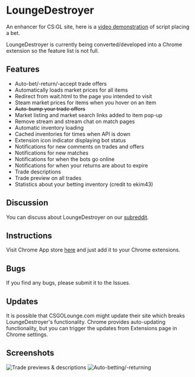 LoungeDestroyer
==============

An enhancer for CS:GL site, here is a [video demonstration](http://youtu.be/JT2a4h35o90) of script placing a bet.

LoungeDestroyer is currently being converted/developed into a Chrome extension so the feature list is not full.

## Features
* Auto-bet/-return/-accept trade offers
* Automatically loads market prices for all items
* Redirect from wait.html to the page you intended to visit
* Steam market prices for items when you hover on an item
* ~~Auto-bump your trade offers~~
* Market listing and market search links added to item pop-up
* Remove stream and stream chat on match pages
* Automatic inventory loading
* Cached inventories for times when API is down
* Extension icon indicator displaying bot status
* Notifications for new comments on trades and offers
* Notifications for new matches
* Notifications for when the bots go online
* Notifications for when your returns are about to expire
* Trade descriptions
* Trade preview on all trades
* Statistics about your betting inventory (credit to ekim43)

## Discussion
You can discuss about LoungeDestroyer on our [subreddit](http://www.reddit.com/r/loungedestroyer/).

## Instructions
Visit Chrome App store [here](https://chrome.google.com/webstore/detail/loungedestroyer/ghahcnmfjfckcedfajbhekgknjdplfcl) and just add it to your Chrome extensions.

## Bugs
If you find any bugs, please submit it to the Issues.

## Updates
It is possible that CSGOLounge.com might update their site which breaks LoungeDestroyer's functionality. Chrome provides auto-updating functionality, but you can trigger the updates from Extensions page in Chrome settings.

## Screenshots

![Trade previews & descriptions](http://i.imgur.com/CpYE0lB.png)
![Auto-betting/-returning](http://i.imgur.com/ug7U0bE.png)
